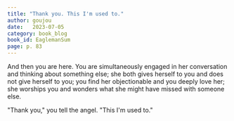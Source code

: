 ```yaml
---
title: "Thank you. This I'm used to."
author: goujou
date:   2023-07-05
category: book_blog
book_id: EaglemanSum
page: p. 83
---
```

And then you are here.
You are simultaneously engaged in her conversation and thinking about something else; she both gives herself to you and does not give herself to you; you find her objectionable and you deeply love her; she worships you and wonders what she might have missed with someone else.

"Thank you," you tell the angel. "This I'm used to."
